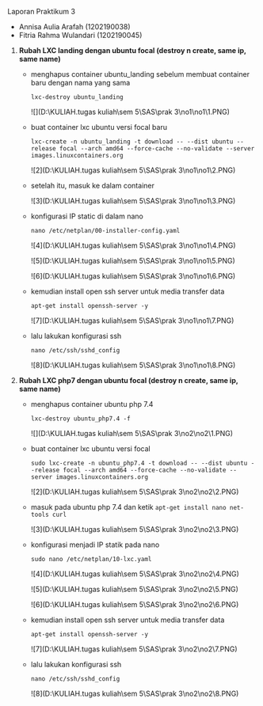 Laporan Praktikum 3

- Annisa Aulia Arafah (1202190038)
- Fitria Rahma Wulandari (1202190045)

1. **Rubah LXC landing dengan ubuntu focal (destroy n create, same ip, same name)**

   - menghapus container ubuntu_landing sebelum membuat container baru dengan nama yang sama 

     `lxc-destroy ubuntu_landing`

     ![](D:\KULIAH\.tugas kuliah\sem 5\SAS\prak 3\no1\no1\1.PNG)

     

   - buat container lxc ubuntu versi focal baru 

     `lxc-create -n ubuntu_landing -t download -- --dist ubuntu --release focal --arch amd64 --force-cache --no-validate --server images.linuxcontainers.org`

     ![2](D:\KULIAH\.tugas kuliah\sem 5\SAS\prak 3\no1\no1\2.PNG)

     

   - setelah itu, masuk ke dalam container

     ![3](D:\KULIAH\.tugas kuliah\sem 5\SAS\prak 3\no1\no1\3.PNG)

     

   - konfigurasi IP static di dalam nano

     `nano /etc/netplan/00-installer-config.yaml`

     ![4](D:\KULIAH\.tugas kuliah\sem 5\SAS\prak 3\no1\no1\4.PNG)

     ![5](D:\KULIAH\.tugas kuliah\sem 5\SAS\prak 3\no1\no1\5.PNG)

     ![6](D:\KULIAH\.tugas kuliah\sem 5\SAS\prak 3\no1\no1\6.PNG)

     

   - kemudian install open ssh server untuk media transfer data

     `apt-get install openssh-server -y`

     ![7](D:\KULIAH\.tugas kuliah\sem 5\SAS\prak 3\no1\no1\7.PNG)

     

   - lalu lakukan konfigurasi ssh

     `nano /etc/ssh/sshd_config`

     ![8](D:\KULIAH\.tugas kuliah\sem 5\SAS\prak 3\no1\no1\8.PNG)





2. **Rubah LXC php7 dengan ubuntu focal (destroy n create, same ip, same name)**

   - menghapus container ubuntu php 7.4

     `lxc-destroy ubuntu_php7.4 -f`

     ![](D:\KULIAH\.tugas kuliah\sem 5\SAS\prak 3\no2\no2\1.PNG)

     

   - buat container lxc ubuntu versi focal 

     `sudo lxc-create -n ubuntu_php7.4 -t download -- --dist ubuntu --release focal --arch amd64 --force-cache --no-validate --server images.linuxcontainers.org`

     ![2](D:\KULIAH\.tugas kuliah\sem 5\SAS\prak 3\no2\no2\2.PNG)

     

   - masuk pada ubuntu php 7.4 dan ketik `apt-get install nano net-tools curl`

     ![3](D:\KULIAH\.tugas kuliah\sem 5\SAS\prak 3\no2\no2\3.PNG)

     

   - konfigurasi menjadi IP statik pada nano

     `sudo nano /etc/netplan/10-lxc.yaml`

     ![4](D:\KULIAH\.tugas kuliah\sem 5\SAS\prak 3\no2\no2\4.PNG)

     ![5](D:\KULIAH\.tugas kuliah\sem 5\SAS\prak 3\no2\no2\5.PNG)

     ![6](D:\KULIAH\.tugas kuliah\sem 5\SAS\prak 3\no2\no2\6.PNG)

     

   - kemudian install open ssh server untuk media transfer data

     `apt-get install openssh-server -y`

     ![7](D:\KULIAH\.tugas kuliah\sem 5\SAS\prak 3\no2\no2\7.PNG)

     

   - lalu lakukan konfigurasi ssh

     `nano /etc/ssh/sshd_config`

     ![8](D:\KULIAH\.tugas kuliah\sem 5\SAS\prak 3\no2\no2\8.PNG)

     

     
















